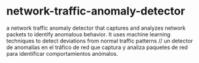 # network-traffic-anomaly-detector
a network traffic anomaly detector that captures and analyzes network packets to identify anomalous behavior. It uses machine learning techniques to detect deviations from normal traffic patterns // un detector de anomalías en el tráfico de red que captura y analiza paquetes de red para identificar comportamientos anómalos.
